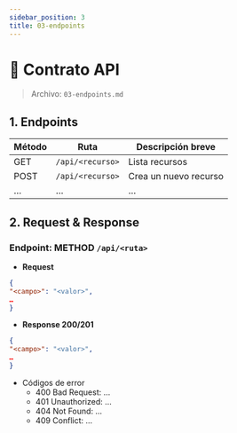```yaml
---
sidebar_position: 3
title: 03-endpoints
---
```


# 🔌 Contrato API

> Archivo: `03-endpoints.md`

## 1. Endpoints
<!-- Tabla de rutas y métodos -->
| Método | Ruta                         | Descripción breve                      |
|--------|------------------------------|----------------------------------------|
| GET    | `/api/<recurso>`             | Lista recursos                         |
| POST   | `/api/<recurso>`             | Crea un nuevo recurso                  |
| …      | …                            | …                                      |

## 2. Request & Response
### Endpoint: METHOD `/api/<ruta>`
- **Request**  
```json
{
"<campo>": "<valor>",
…
}
```

-  **Response 200/201**
```json
{
"<campo>": "<valor>",
…
}
```
-  Códigos de error
    - 400 Bad Request: …
    - 401 Unauthorized: …
    - 404 Not Found: …
    - 409 Conflict: …